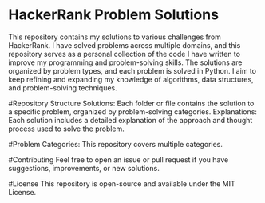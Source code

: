 # HackerRank Problem Solutions
This repository contains my solutions to various challenges from HackerRank. I have solved problems across multiple domains,
and this repository serves as a personal collection of the code I have written to improve my programming and problem-solving skills.
The solutions are organized by problem types, and each problem is solved in Python. I aim to keep refining and expanding my knowledge of algorithms, data structures, and problem-solving techniques.

#Repository Structure
Solutions: Each folder or file contains the solution to a specific problem, organized by problem-solving categories.
Explanations: Each solution includes a detailed explanation of the approach and thought process used to solve the problem.

#Problem Categories:
This repository covers multiple categories.

#Contributing
Feel free to open an issue or pull request if you have suggestions, improvements, or new solutions.

#License
This repository is open-source and available under the MIT License.
